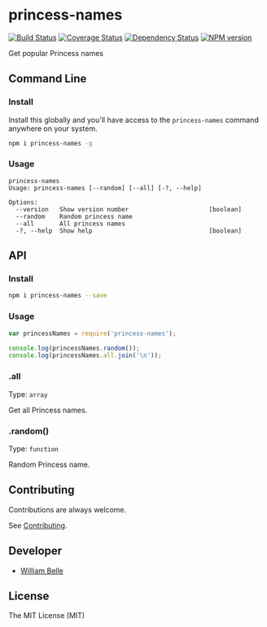 princess-names
==============

[![Build Status][travis-image]][travis-url]
[![Coverage Status][coveralls-image]][coveralls-url]
[![Dependency Status][daviddm-image]][daviddm-url]
[![NPM version][npm-image]][npm-url]

Get popular Princess names

Command Line
------------

### Install

Install this globally and you'll have access to the `princess-names` command
anywhere on your system.

```bash
npm i princess-names -g
```

### Usage

```console
princess-names
Usage: princess-names [--random] [--all] [-?, --help]

Options:
  --version   Show version number                      [boolean]
  --random    Random princess name
  --all       All princess names
  -?, --help  Show help                                [boolean]
```

API
---

### Install

```bash
npm i princess-names --save 
```

### Usage

```javascript
var princessNames = require('princess-names');

console.log(princessNames.random());
console.log(princessNames.all.join('\n'));
```

### .all

Type: `array`

Get all Princess names.

### .random()

Type: `function`

Random Princess name.

Contributing
------------

Contributions are always welcome.

See [Contributing](CONTRIBUTING.md).

Developer
---------

  * [William Belle](https://github.com/williambelle)

License
-------

The MIT License (MIT)

[npm-image]: https://img.shields.io/npm/v/princess-names.svg
[npm-url]: https://www.npmjs.com/package/princess-names
[travis-image]: https://travis-ci.org/williambelle/princess-names.svg?branch=master
[travis-url]: https://travis-ci.org/williambelle/princess-names
[coveralls-image]: https://coveralls.io/repos/github/williambelle/princess-names/badge.svg
[coveralls-url]: https://coveralls.io/github/williambelle/princess-names
[daviddm-image]: https://david-dm.org/williambelle/princess-names/status.svg
[daviddm-url]: https://david-dm.org/williambelle/princess-names
